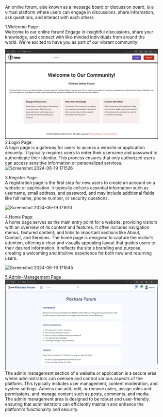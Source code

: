 An online forum, also known as a message board or discussion board, is a virtual platform where users can engage in discussions, share information, ask questions, and interact with each others

1.Welcome Page : <br>
Welcome to our online forum! Engage in insightful discussions, share your knowledge, and connect with like-minded individuals from around the world. We're excited to have you as part of our vibrant community!

![alt text](image-6.png)
2.Login Page: <br>
A login page is a gateway for users to access a website or application securely. It typically requires users to enter their username and password to authenticate their identity. This process ensures that only authorized users can access sensitive information or personalized services.
![Screenshot 2024-06-19 171526](https://github.com/anishregmi17/Online-Forum-MS/assets/103883548/77bc716f-ca83-4cb3-a1dc-aac137743e2d)

3.Register Page: <br>
A registration page is the first step for new users to create an account on a website or application. It typically collects essential information such as username, email address, and password, and may include additional fields like full name, phone number, or security questions.

![Screenshot 2024-06-19 171610](https://github.com/anishregmi17/Online-Forum-MS/assets/103883548/c91b7f0b-dceb-4db5-b700-ddfc83fdfb79)

4.Home Page: <br>
A home page serves as the main entry point for a website, providing visitors with an overview of its content and features. It often includes navigation menus, featured content, and links to important sections like About, Contact, and Services. The home page is designed to capture the visitor's attention, offering a clear and visually appealing layout that guides users to their desired information. It reflects the site's branding and purpose, creating a welcoming and intuitive experience for both new and returning users.

![Screenshot 2024-06-19 171645](https://github.com/anishregmi17/Online-Forum-MS/assets/103883548/b9df8ef3-1b62-4ef5-a107-14aa61237f36)

5.Admin-Management Page <br>
![alt text](image-3.png)
The admin management section of a website or application is a secure area where administrators can oversee and control various aspects of the platform. This typically includes user management, content moderation, and system settings. Admins can add, edit, or remove users, assign roles and permissions, and manage content such as posts, comments, and media. The admin management area is designed to be robust and user-friendly, ensuring that administrators can efficiently maintain and enhance the platform's functionality and security.
